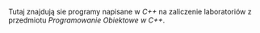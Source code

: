 Tutaj znajdują sie programy napisane w *C++* na zaliczenie laboratoriów z przedmiotu *Programowanie Obiektowe w C++*.